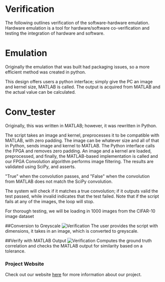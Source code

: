 # Verification

The following outlines verification of the software-hardware emulation. Hardware emulation is a tool for hardware/software co-verification and testing the integration of hardware and software.


# Emulation

Originally the emulation that was built had packaging issues, so a more efficient method was created in python.

This design offers users a python interface; simply give the PC an image and kernel size, MATLAB is called. The output is acquired from MATLAB and the actual value can be calculated.

# Conv_tester

Originally, this was written in MATLAB; however, it was rewritten in Python.

The script takes an image and kernel, preprocesses it to be compatible with MATLAB, with zero padding. The image can be whatever size and all of that in Python, sends image and kernel to MATLAB. The Python interface calls the FPGA and removes zero padding. An image and a kernel are loaded, preprocessed, and finally, the MATLAB-based implementation is called and our FPGA Convolution algorithm performs image filtering. The results are validated using SciPy, and asserts.

"True" when the convolution passes, and "False" when the convolution from MATLAB does not match the SciPy convolution.

The system will check if it matches a true convolution; if it outputs valid the test passed, while invalid indicates that the test failed. Note that if the script fails at any of the images, the loop will stop.

For thorough testing, we will be loading in 1000 images from the CIFAR-10 image dataset

##Conversion to Greyscale
![Verification](https://i.imgur.com/8aw60lC.jpg)
The user provides the script with dimensions, it takes in an image, which is converted to greyscale.

##Verify with MATLAB Output
![Verification](https://i.imgur.com/akozTpc.jpg)
Computes the ground truth correlation and checks the MATLAB output for similarity based on a tolerance.



### Project Website
Check out our website [here][website] for more information about our project.

[website]: https://kierajcullen.github.io/-dcnn-.github.io/
